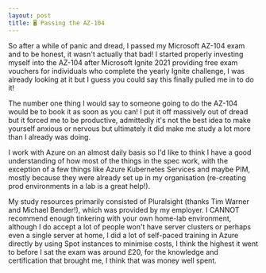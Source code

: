 ```yaml
---
layout: post
title: 🖥 Passing the AZ-104
---
```


So after a while of panic and dread, I passed my Microsoft AZ-104 exam and to be honest, it wasn't actually that bad!
I started properly investing myself into the AZ-104 after Microsoft Ignite 2021 providing free exam vouchers for individuals who complete the yearly Ignite challenge, I was already looking at it but I guess you could say this finally pulled me in to do it!

The number one thing I would say to someone going to do the AZ-104 would be to book it as soon as you can! I put it off massively out of dread but it forced me to be productive, admittedly it's not the best idea to make yourself anxious or nervous but ultimately it did make me study a lot more than I already was doing.

I work with Azure on an almost daily basis so I'd like to think I have a good understanding of how most of the things in the spec work, with the exception of a few things like Azure Kubernetes Services and maybe PIM, mostly because they were already set up in my organisation (re-creating prod environments in a lab is a great help!).


My study resources primarily consisted of Pluralsight (thanks Tim Warner and Michael Bender!), which was provided by my employer. I CANNOT recommend enough tinkering with your own home-lab environment, although I do accept a lot of people won't have server clusters or perhaps even a single server at home, I did a lot of self-paced training in Azure directly by using Spot instances to minimise costs, I think the highest it went to before I sat the exam was around £20, for the knowledge and certification that brought me, I think that was money well spent.

